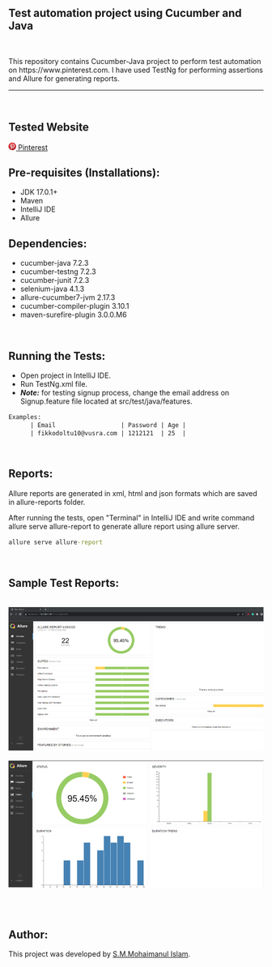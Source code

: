## Test automation project using Cucumber and Java
<br/>
<p>This repository contains Cucumber-Java project to perform test automation on https://www.pinterest.com. I have used TestNg for performing assertions and Allure for generating reports.</p>

---
<br/>

## Tested Website
[<img src="./Images/logo.png" width="15px;"> Pinterest](www.pinterest.com)

## Pre-requisites (Installations):
- JDK 17.0.1+
- Maven
- IntelliJ IDE
- Allure


## Dependencies:
- cucumber-java 7.2.3
- cucumber-testng 7.2.3
- cucumber-junit 7.2.3
- selenium-java 4.1.3
- allure-cucumber7-jvm 2.17.3
- cucumber-compiler-plugin 3.10.1
- maven-surefire-plugin 3.0.0.M6
<br/>

## Running the Tests:
- Open project in IntelliJ IDE.
- Run TestNg.xml file.
- _**Note:**_ for testing signup process, change the email address on Signup.feature file located at src/test/java/features.
```Gherkin
Examples:
      | Email                  | Password | Age |
      | fikkodoltu10@vusra.com | 1212121  | 25  |
```
<br/>

## Reports:
Allure reports are generated in xml, html and json formats which are saved in allure-reports folder.
<br/>

After running the tests, open "Terminal" in IntelliJ IDE and write command allure serve allure-report to generate allure report using allure server.
```cmd
allure serve allure-report
```
<br/>

## Sample Test Reports:
<br/> 

<img src="./allure-results/Screenshots/Overview1.png" width="600px;">
<br/><br/>

<img src="./allure-results/Screenshots/Graphs1.png" width="600px;">

<br/><br/>

## Author:
This project was developed by [S.M.Mohaimanul Islam](https://github.com/MirazQups/).
